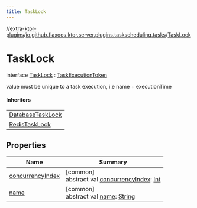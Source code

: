 ```yaml
---
title: TaskLock
---
```

//[extra-ktor-plugins](../../../index.md)/[io.github.flaxoos.ktor.server.plugins.taskscheduling.tasks](../index.md)/[TaskLock](index.md)



# TaskLock

interface [TaskLock](index.md) : [TaskExecutionToken](../../io.github.flaxoos.ktor.server.plugins.taskscheduling.managers/-task-execution-token/index.md)

value must be unique to a task execution, i.e name + executionTime



#### Inheritors


| |
|---|
| [DatabaseTaskLock](../../io.github.flaxoos.ktor.server.plugins.taskscheduling.managers.lock.database/-database-task-lock/index.md) |
| [RedisTaskLock](../../io.github.flaxoos.ktor.server.plugins.taskscheduling.managers.lock.redis/-redis-task-lock/index.md) |


## Properties


| Name | Summary |
|---|---|
| [concurrencyIndex](../../io.github.flaxoos.ktor.server.plugins.taskscheduling.managers/-task-execution-token/concurrency-index.md) | [common]<br>abstract val [concurrencyIndex](../../io.github.flaxoos.ktor.server.plugins.taskscheduling.managers/-task-execution-token/concurrency-index.md): [Int](https://kotlinlang.org/api/latest/jvm/stdlib/kotlin/-int/index.md) |
| [name](../../io.github.flaxoos.ktor.server.plugins.taskscheduling.managers/-task-execution-token/name.md) | [common]<br>abstract val [name](../../io.github.flaxoos.ktor.server.plugins.taskscheduling.managers/-task-execution-token/name.md): [String](https://kotlinlang.org/api/latest/jvm/stdlib/kotlin/-string/index.md) |

